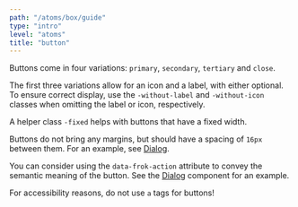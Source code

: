 ```yaml
---
path: "/atoms/box/guide"
type: "intro"
level: "atoms"
title: "button"
---
```


Buttons come in four variations: `primary`, `secondary`, `tertiary` and `close`.

The first three variations allow for an icon and a label, with either optional. To ensure correct display, use the `-without-label` and `-without-icon` classes when omitting the label or icon, respectively.

A helper class `-fixed` helps with buttons that have a fixed width.

Buttons do not bring any margins, but should have a spacing of `16px` between them. For an example, see [Dialog](/molecules/dialog/guide).

You can consider using the `data-frok-action` attribute to convey the semantic meaning of the button. See the [Dialog](/molecules/dialog/guide) component for an example.

<div class="frontend-kit__notification a-notification -warning"><i class="a-icon ui-ic-alert-warning"></i><div class="a-notification__content">
    For accessibility reasons, do not use <code>a</code> tags for buttons!
</div></div>
